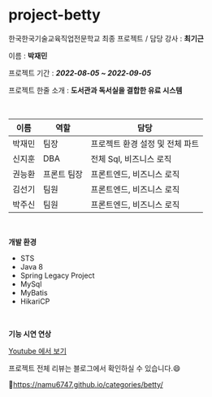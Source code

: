 # project-betty

한국한국기술교육직업전문학교 최종 프로젝트 / 담당 강사 : **최기근**

이름 : **박재민**

프로젝트 기간 : **_2022-08-05 ~ 2022-09-05_**

프로젝트 한줄 소개 : __도서관과 독서실을 결합한 유료 시스템__

<br/>

| 이름 | 역할 | 담당 |
| --- | --- | --- |
| 박재민 | 팀장 | 프로젝트 환경 설정 및 전체 파트 |
| 신지훈 | DBA | 전체 Sql, 비즈니스 로직 |
| 권능환 | 프론트 팀장 | 프론트엔드, 비즈니스 로직 |
| 김선기 | 팀원 | 프론트엔드, 비즈니스 로직 |
| 박주신 | 팀원 | 프론트엔드, 비즈니스 로직 |

<br/>

**개발 환경**
- STS
- Java 8
- Spring Legacy Project
- MySql
- MyBatis
- HikariCP

<br/>

**기능 시연 연상**

[Youtube 에서 보기](https://youtu.be/AFNmRdEg1ck)


프로젝트 전체 리뷰는 블로그에서 확인하실 수 있습니다.😄

🌱https://namu6747.github.io/categories/betty/
